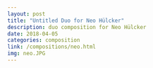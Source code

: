 ```yaml
---
layout: post
title: "Untitled Duo for Neo Hülcker"
description: duo composition for Neo Hülcker
date: 2018-04-05
categories: composition
link: /compositions/neo.html
img: neo.JPG
---
```

